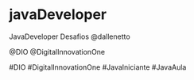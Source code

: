 # javaDeveloper
JavaDeveloper Desafios
@dallenetto

@DIO
@DigitalInnovationOne

#DIO
#DigitalInnovationOne
#JavaIniciante
#JavaAula
